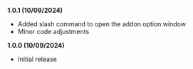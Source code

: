 **1.0.1 (10/09/2024)**
- Added slash command to open the addon option window
- Minor code adjustments

**1.0.0 (10/09/2024)**
- Initial release